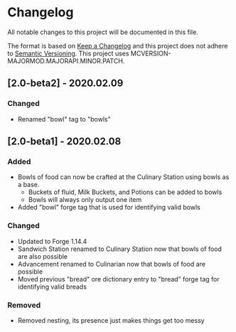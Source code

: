# Changelog
All notable changes to this project will be documented in this file.

The format is based on [Keep a Changelog](http://keepachangelog.com/en/1.0.0/) and this project does not adhere to [Semantic Versioning](http://semver.org/spec/v2.0.0.html).
This project uses MCVERSION-MAJORMOD.MAJORAPI.MINOR.PATCH.

## [2.0-beta2] - 2020.02.09
### Changed
- Renamed "bowl" tag to "bowls"

## [2.0-beta1] - 2020.02.08
### Added
- Bowls of food can now be crafted at the Culinary Station using bowls as a base.
  - Buckets of fluid, Milk Buckets, and Potions can be added to bowls
  - Bowls will always only output one item
- Added "bowl" forge tag that is used for identifying valid bowls
### Changed
- Updated to Forge 1.14.4
- Sandwich Station renamed to Culinary Station now that bowls of food are also possible
- Advancement renamed to Culinarian now that bowls of food are possible
- Moved previous "bread" ore dictionary entry to "bread" forge tag for identifying valid breads
### Removed
- Removed nesting, its presence just makes things get too messy